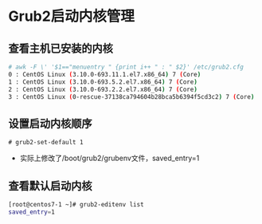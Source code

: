 # Grub2启动内核管理

## 查看主机已安装的内核

```bash
# awk -F \' '$1=="menuentry " {print i++ " : " $2}' /etc/grub2.cfg
0 : CentOS Linux (3.10.0-693.11.1.el7.x86_64) 7 (Core)
1 : CentOS Linux (3.10.0-693.5.2.el7.x86_64) 7 (Core)
2 : CentOS Linux (3.10.0-693.2.2.el7.x86_64) 7 (Core)
3 : CentOS Linux (0-rescue-37138ca794604b28bca5b6394f5cd3c2) 7 (Core)
```

## 设置启动内核顺序

`# grub2-set-default 1`

- 实际上修改了/boot/grub2/grubenv文件，saved_entry=1

## 查看默认启动内核

```bash
[root@centos7-1 ~]# grub2-editenv list
saved_entry=1
```
